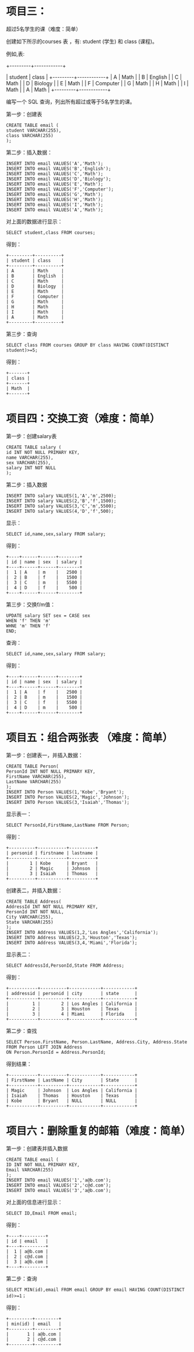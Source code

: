 # 项目三：

超过5名学生的课（难度：简单）

创建如下所示的courses 表 ，有: student (学生) 和 class (课程)。

例如,表:

+---------+------------+

| student | class      | +---------+------------+ | A       | Math       | | B       | English    | | C       | Math       | | D       | Biology    | | E       | Math       | | F       | Computer   | | G       | Math       | | H       | Math       | | I       | Math       | | A      | Math       | +---------+------------+

编写一个 SQL 查询，列出所有超过或等于5名学生的课。

第一步：创建表

```mysql
CREATE TABLE email (
student VARCHAR(255),
class VARCHAR(255)
);
```

第二步：插入数据：

```mysql
INSERT INTO email VALUES('A','Math');
INSERT INTO email VALUES('B','English');
INSERT INTO email VALUES('C','Math');
INSERT INTO email VALUES('D','Biology');
INSERT INTO email VALUES('E','Math');
INSERT INTO email VALUES('F','Computer');
INSERT INTO email VALUES('G','Math');
INSERT INTO email VALUES('H','Math');
INSERT INTO email VALUES('I','Math');
INSERT INTO email VALUES('A','Math');
```

对上面的数据进行显示：

```mysql
SELECT student,class FROM courses;
```

得到：

```
+---------+----------+
| student | class    |
+---------+----------+
| A       | Math     |
| B       | English  |
| C       | Math     |
| D       | Biology  |
| E       | Math     |
| F       | Computer |
| G       | Math     |
| H       | Math     |
| I       | Math     |
| A       | Math     |
+---------+----------+
```

第三步：查询

```mysql
SELECT class FROM courses GROUP BY class HAVING COUNT(DISTINCT student)>=5;
```

得到：

```
+-------+
| class |
+-------+
| Math  |
+-------+
```

# 项目四：交换工资（难度：简单）

第一步：创建salary表

```mysql
CREATE TABLE salary (
id INT NOT NULL PRIMARY KEY,
name VARCHAR(255),
sex VARCHAR(255),
salary INT NOT NULL
);
```

第二步：插入数据

```mysql
INSERT INTO salary VALUES(1,'A','m',2500);
INSERT INTO salary VALUES(2,'B','f',1500);
INSERT INTO salary VALUES(3,'C','m',5500);
INSERT INTO salary VALUES(4,'D','f',500);
```

显示：

```mysql
SELECT id,name,sex,salary FROM salary;
```

得到：

```
+----+------+------+--------+
| id | name | sex  | salary |
+----+------+------+--------+
|  1 | A    | m    |   2500 |
|  2 | B    | f    |   1500 |
|  3 | C    | m    |   5500 |
|  4 | D    | f    |    500 |
+----+------+------+--------+
```

第三步：交换f/m值：

```mysql
UPDATE salary SET sex = CASE sex
WHEN 'f' THEN 'm'
WHNE 'm' THEN 'f'
END;
```

查询：

```mysql
SELECT id,name,sex,salary FROM salary;
```

得到：

```
+----+------+------+--------+
| id | name | sex  | salary |
+----+------+------+--------+
|  1 | A    | f    |   2500 |
|  2 | B    | m    |   1500 |
|  3 | C    | f    |   5500 |
|  4 | D    | m    |    500 |
+----+------+------+--------+
```

# 项目五：组合两张表 （难度：简单）

第一步：创建表一，并插入数据：

```mysql
CREATE TABLE Person(
PersonId INT NOT NULL PRIMARY KEY,
FirstName VARCHAR(255),
LastName VARCHAR(255)
);
INSERT INTO Person VALUES(1,'Kobe','Bryant');
INSERT INTO Person VALUES(2,'Magic','Johnson');
INSERT INTO Person VALUES(3,'Isaiah','Thomas');
```

显示表一：

```mysql
SELECT PersonId,FirstName,LastName FROM Person;
```

得到：

```
+----------+-----------+----------+
| personid | firstname | lastname |
+----------+-----------+----------+
|        1 | Kobe      | Bryant   |
|        2 | Magic     | Johnson  |
|        3 | Isaiah    | Thomas   |
+----------+-----------+----------+
```

创建表二，并插入数据：

```mysql
CREATE TABLE Address(
AddressId INT NOT NULL PRIMARY KEY,
PersonId INT NOT NULL,
City VARCHAR(255),
State VARCHAR(255)
);
INSERT INTO Address VALUES(1,2,'Los Angles','California');
INSERT INTO Address VALUES(2,3,'Houston','Texas');
INSERT INTO Address VALUES(3,4,'Miami','Florida');
```

显示表二：

```mysql
SELECT AddressId,PersonId,State FROM Address;
```

得到：

```
+-----------+----------+------------+------------+
| addressid | personid | city       | state      |
+-----------+----------+------------+------------+
|         1 |        2 | Los Angles | California |
|         2 |        3 | Houston    | Texas      |
|         3 |        4 | Miami      | Florida    |
+-----------+----------+------------+------------+
```

第二步：查找

```mysql
SELECT Person.FirstName, Person.LastName, Address.City, Address.State
FROM Person LEFT JOIN Address
ON Person.PersonId = Address.PersonId;
```

得到结果：

```
+-----------+----------+------------+------------+
| FirstName | LastName | City       | State      |
+-----------+----------+------------+------------+
| Magic     | Johnson  | Los Angles | California |
| Isaiah    | Thomas   | Houston    | Texas      |
| Kobe      | Bryant   | NULL       | NULL       |
+-----------+----------+------------+------------+
```

# 项目六：删除重复的邮箱（难度：简单）

第一步：创建表并插入数据

```mysql
CREATE TABLE email (
ID INT NOT NULL PRIMARY KEY,
Email VARCHAR(255)
);
INSERT INTO email VALUES('1','a@b.com');
INSERT INTO email VALUES('2','c@d.com');
INSERT INTO email VALUES('3','a@b.com');
```

对上面的信息进行显示：

```mysql
SELECT ID,Email FROM email;
```

得到：

```
+----+---------+
| id | email   |
+----+---------+
|  1 | a@b.com |
|  2 | c@d.com |
|  3 | a@b.com |
+----+---------+
```

第二步：查询

```mysql
SELECT MIN(id),email FROM email GROUP BY email HAVING COUNT(DISTINCT id)>=1；
```

得到：

```
+---------+---------+
| min(id) | email   |
+---------+---------+
|       1 | a@b.com |
|       2 | c@d.com |
+---------+---------+
```

